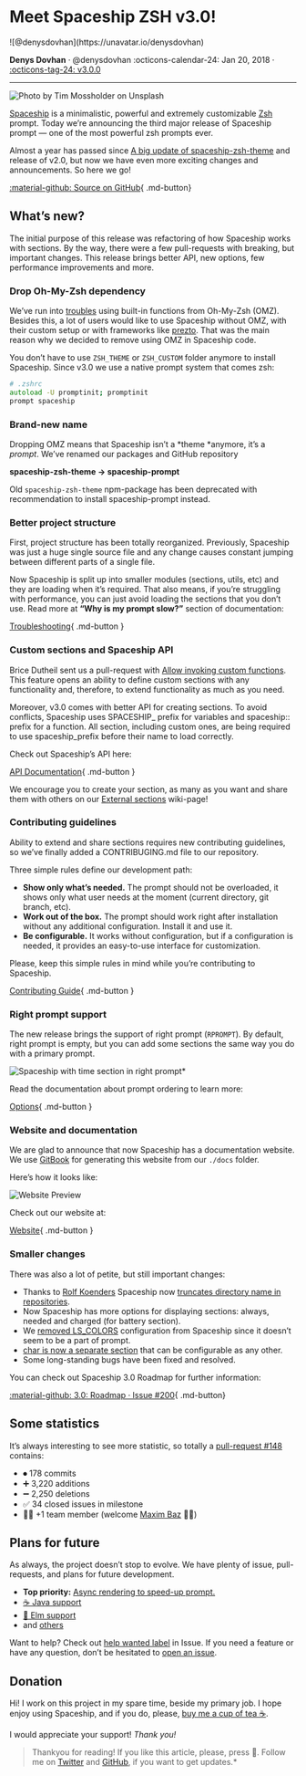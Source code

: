 # Meet Spaceship ZSH v3.0!

<aside class="mdx-author" markdown>
  ![@denysdovhan](https://unavatar.io/denysdovhan)

  <span>__Denys Dovhan__ · @denysdovhan</span>
  <span>
  :octicons-calendar-24: Jan 20, 2018 ·
  [:octicons-tag-24: v3.0.0](https://github.com/spaceship-prompt/spaceship-prompt/tree/v3.0.0)
  </span>
</aside>

---

![Photo by [Tim Mossholder](https://unsplash.com/photos/qjgdslbEn-I?utm_source=unsplash&utm_medium=referral&utm_content=creditCopyText) on [Unsplash](https://unsplash.com/search/photos/rocket?utm_source=unsplash&utm_medium=referral&utm_content=creditCopyText)](https://cdn-images-1.medium.com/max/14400/1*J5P7vSWaFGRiO6wxyU5z8w.jpeg)

[Spaceship](https://github.com/denysdovhan/spaceship-prompt) is a minimalistic, powerful and extremely customizable [Zsh](http://zsh.org/) prompt. Today we’re announcing the third major release of Spaceship prompt — one of the most powerful zsh prompts ever.

Almost a year has passed since [A big update of spaceship-zsh-theme](https://medium.com/@denysdovhan/a-big-update-of-spaceship-zsh-theme-a705776ac6b5) and release of v2.0, but now we have even more exciting changes and announcements. So here we go!

[:material-github: Source on GitHub](https://github.com/spaceship-prompt/spaceship-prompt/tree/v3.0.0){ .md-button}

## What’s new?

The initial purpose of this release was refactoring of how Spaceship works with sections. By the way, there were a few pull-requests with breaking, but important changes. This release brings better API, new options, few performance improvements and more.

### Drop Oh-My-Zsh dependency

We’ve run into [troubles](https://github.com/denysdovhan/spaceship-prompt/issues/101) using built-in functions from Oh-My-Zsh (OMZ). Besides this, a lot of users would like to use Spaceship without OMZ, with their custom setup or with frameworks like [prezto](https://github.com/sorin-ionescu/prezto). That was the main reason why we decided to remove using OMZ in Spaceship code.

You don’t have to use `ZSH_THEME` or `ZSH_CUSTOM` folder anymore to install Spaceship. Since v3.0 we use a native prompt system that comes zsh:

```zsh
# .zshrc
autoload -U promptinit; promptinit
prompt spaceship
```

### Brand-new name

Dropping OMZ means that Spaceship isn’t a *theme *anymore, it’s a *prompt*. We’ve renamed our packages and GitHub repository

**spaceship-zsh-theme → spaceship-prompt**

Old `spaceship-zsh-theme` npm-package has been deprecated with recommendation to install spaceship-prompt instead.

### Better project structure

First, project structure has been totally reorganized. Previously, Spaceship was just a huge single source file and any change causes constant jumping between different parts of a single file.

Now Spaceship is split up into smaller modules (sections, utils, etc) and they are loading when it’s required. That also means, if you’re struggling with performance, you can just avoid loading the sections that you don’t use. Read more at **“Why is my prompt slow?”** section of documentation:

[Troubleshooting](https://github.com/spaceship-prompt/spaceship-prompt/blob/v3.0.0/docs/Troubleshooting.md){ .md-button }

### Custom sections and Spaceship API

Brice Dutheil sent us a pull-request with [Allow invoking custom functions](https://github.com/denysdovhan/spaceship-prompt/pull/262). This feature opens an ability to define custom sections with any functionality and, therefore, to extend functionality as much as you need.

Moreover, v3.0 comes with better API for creating sections. To avoid conflicts, Spaceship uses SPACESHIP_ prefix for variables and spaceship:: prefix for a function. All section, including custom ones, are being required to use spaceship_prefix before their name to load correctly.

Check out Spaceship’s API here:

[API Documentation](https://github.com/spaceship-prompt/spaceship-prompt/blob/v3.0.0/docs/API.md){ .md-button }

We encourage you to create your section, as many as you want and share them with others on our [External sections](https://github.com/denysdovhan/spaceship-prompt/wiki/External-sections) wiki-page!

### Contributing guidelines

Ability to extend and share sections requires new contributing guidelines, so we’ve finally added a CONTRIBUGING.md file to our repository.

Three simple rules define our development path:

* **Show only what’s needed.** The prompt should not be overloaded, it shows only what user needs at the moment (current directory, git branch, etc).
* **Work out of the box.** The prompt should work right after installation without any additional configuration. Install it and use it.
* **Be configurable.** It works without configuration, but if a configuration is needed, it provides an easy-to-use interface for customization.

Please, keep this simple rules in mind while you’re contributing to Spaceship.

[Contributing Guide](https://github.com/spaceship-prompt/spaceship-prompt/blob/v3.0.0/CONTRIBUTING.md){ .md-button }

### Right prompt support

The new release brings the support of right prompt (`RPROMPT`). By default, right prompt is empty, but you can add some sections the same way you do with a primary prompt.

![**Spaceship** with **time** section in right prompt*](https://cdn-images-1.medium.com/max/3268/1*ebF5F3FSxkFGYir2i3aP0A.png)

Read the documentation about prompt ordering to learn more:

[Options](https://github.com/spaceship-prompt/spaceship-prompt/blob/v3.0.0/docs/Options.md){ .md-button }

### Website and documentation

We are glad to announce that now Spaceship has a documentation website. We use [GitBook](https://gitbook.com) for generating this website from our `./docs` folder.

Here’s how it looks like:

![Website Preview](https://cdn-images-1.medium.com/max/6208/1*sBoAIMIJgp9zZFavFDxTng.png)

Check out our website at:

[Website](https://spaceship-prompt.sh){ .md-button }

### Smaller changes

There was also a lot of petite, but still important changes:

* Thanks to [Rolf Koenders](https://github.com/RolfKoenders) Spaceship now [truncates directory name in repositories](https://github.com/denysdovhan/spaceship-prompt/pull/169).
* Now Spaceship has more options for displaying sections: always, needed and charged (for battery section).
* We [removed LS_COLORS](https://github.com/denysdovhan/spaceship-prompt/pull/273) configuration from Spaceship since it doesn’t seem to be a part of prompt.
* [char is now a separate section](https://github.com/denysdovhan/spaceship-prompt/pull/115) that can be configurable as any other.
* Some long-standing bugs have been fixed and resolved.

You can check out Spaceship 3.0 Roadmap for further information:

[:material-github: 3.0: Roadmap · Issue #200](https://github.com/denysdovhan/spaceship-prompt/issues/200){ .md-button}

## Some statistics

It’s always interesting to see more statistic, so totally a [pull-request #148](https://github.com/denysdovhan/spaceship-prompt/pull/148) contains:

* ⏺ 178 commits
* ➕ 3,220 additions
* ➖ 2,250 deletions
* ✅ 34 closed issues in milestone
* 👨‍💻 +1 team member (welcome [Maxim Baz](https://github.com/maximbaz) 👋🏻)

## Plans for future

As always, the project doesn’t stop to evolve. We have plenty of issue, pull-requests, and plans for future development.

* **Top priority:** [Async rendering to speed-up prompt.](https://github.com/denysdovhan/spaceship-prompt/issues/307)
* [☕ Java support](https://github.com/denysdovhan/spaceship-prompt/pull/265)
* [🌳 Elm support](https://github.com/denysdovhan/spaceship-prompt/pull/253)
* and [others](https://github.com/denysdovhan/spaceship-prompt/pulls)

Want to help? Check out [help wanted label](https://github.com/denysdovhan/spaceship-prompt/labels/help-wanted) in Issue. If you need a feature or have any question, don’t be hesitated to [open an issue](https://github.com/denysdovhan/spaceship-zsh-theme/issues/new).

## Donation

Hi! I work on this project in my spare time, beside my primary job. I hope enjoy using Spaceship, and if you do, please, [buy me a cup of tea ☕️](https://www.buymeacoffee.com/denysdovha).

I would appreciate your support! *Thank you!*

> Thankyou for reading! If you like this article, please, press 👏. Follow me on [Twitter](https://twitter.com/denysdovhan) and [GitHub](https://github.com/denysdovhan), if you want to get updates.*
